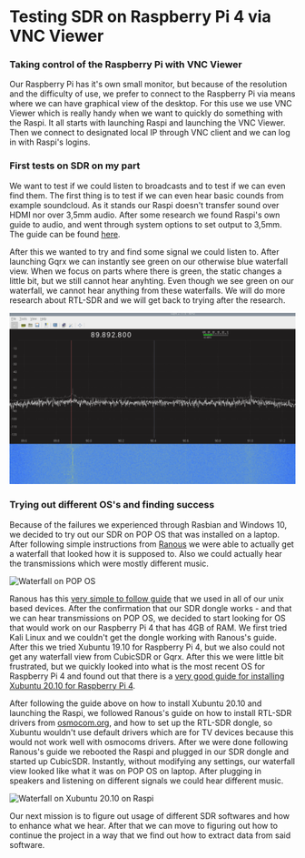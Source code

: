 # Testing SDR on Raspberry Pi 4 via VNC Viewer

### Taking control of the Raspberry Pi with VNC Viewer

Our Raspberry Pi has it's own small monitor, but because of the resolution and the difficulty of use, we prefer to connect to the Raspberry Pi via means where we can have graphical view of the desktop. 
For this use we use VNC Viewer which is really handy when we want to quickly do something with the Raspi. It all starts with launching Raspi and launching the VNC Viewer. Then we connect to designated local IP through VNC client and we can log in with Raspi's logins.

### First tests on SDR on my part

We want to test if we could listen to broadcasts and to test if we can even find them. The first thing is to test if we can even hear basic counds from example soundcloud.
As it stands our Raspi doesn't transfer sound over HDMI nor over 3,5mm audio. After some research we found Raspi's own guide to audio, and went through system options to set output to 3,5mm. 
The guide can be found [here](https://www.raspberrypi.org/documentation/configuration/audio-config.md#:~:text=The%20Raspberry%20Pi%20has%20up,present%2C%20and%20a%20headphone%20jack.&text=If%20your%20HDMI%20monitor%20or,plugged%20into%20the%20headphone%20jack).

After this we wanted to try and find some signal we could listen to. After launching Gqrx we can instantly see green on our otherwise blue waterfall view. When we focus on parts where there is green, the static changes a little bit, but we still cannot hear anyhting.
Even though we see green on our waterfall, we cannot hear anything from these waterfalls. We will do more research about RTL-SDR and we will get back to trying after the research.

![Waterfall view on Rasbian](https://github.com/Nikitushka/ProjectIcaros/blob/drafts/Reports/week8%269_SDR_testing/raspigqrx1_9_3_2021.PNG)

### Trying out different OS's and finding success

Because of the failures we experienced through Rasbian and Windows 10, we decided to try out our SDR on POP OS that was installed on a laptop. After following simple instructions from [Ranous](https://ranous.wordpress.com/) we were able to actually get a waterfall that looked how it is supposed to. Also we could actually hear the transmissions which were mostly different music. 

![Waterfall on POP OS](https://github.com/Nikitushka/ProjectIcaros/blob/drafts/Reports/week8%269_SDR_testing/IMG_20210314_182700.jpg)

Ranous has this [very simple to follow guide](https://ranous.files.wordpress.com/2016/03/rtl-sdr4linux_quickstartv10-16.pdf) that we used in all of our unix based devices. After the confirmation that our SDR dongle works - and that we can hear transmissions on POP OS, we decided to start looking for OS that would work on our Raspberry Pi 4 that has 4GB of RAM. We first tried Kali Linux and we couldn't get the dongle working with Ranous's guide. After this we tried Xubuntu 19.10 for Raspberry Pi 4, but we also could not get any waterfall view from CubicSDR or Gqrx. After this we were little bit frustrated, but we quickly looked into what is the most recent OS for Raspberry Pi 4 and found out that there is a [very good guide for installing Xubuntu 20.10 for Raspberry Pi 4](https://ubuntu.com/tutorials/how-to-install-ubuntu-desktop-on-raspberry-pi-4#1-overview).

After following the guide above on how to install Xubuntu 20.10 and launching the Raspi, we followed Ranous's guide on how to install RTL-SDR drivers from [osmocom.org](http://git.osmocom.org/), and how to set up the RTL-SDR dongle, so Xubuntu wouldn't use default drivers which are for TV devices because this would not work well with osmocoms drivers. After we were done following Ranous's guide we rebooted the Raspi and plugged in our SDR dongle and started up CubicSDR. Instantly, without modifying any settings, our waterfall view looked like what it was on POP OS on laptop. After plugging in speakers and listening on different signals we could hear different music. 

![Waterfall on Xubuntu 20.10 on Raspi](https://github.com/Nikitushka/ProjectIcaros/blob/drafts/Reports/week8%269_SDR_testing/IMG_20210315_201318.jpg)

Our next mission is to figure out usage of different SDR softwares and how to enhance what we hear. After that we can move to figuring out how to continue the project in a way that we find out how to extract data from said software.
